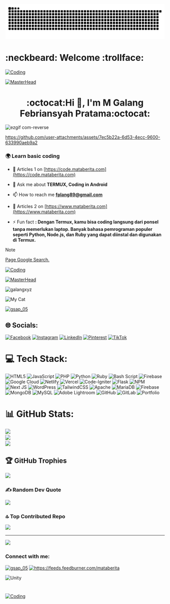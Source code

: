 ![snake_gif](https://github.com/Galangxyz/Galangxyz/blob/output/github-snake-dark.svg)

# :neckbeard: Welcome :trollface:
<a href ="https://galang.xyz"><img align="center" alt="Coding" width="400" src="https://i.pinimg.com/originals/16/d0/a8/16d0a81b9f38ea3838abcbc0da83c9f0.gif"></a>

[![MasterHead](https://i.pinimg.com/originals/9f/9a/30/9f9a300c5fb90f5e6a81ab8775d3026a.gif)](https://galang.xyz)

<h1 align="center">:octocat:Hi 👋, I'm M Galang Febriansyah Pratama:octocat:</h1>

![ezgif com-reverse](https://github.com/user-attachments/assets/561c80f2-e69e-43e5-b11c-89c0609d20e6)

https://github.com/user-attachments/assets/7ec5b22a-6d53-4ecc-9600-633990aeb9a2

<h3>🌍 Learn basic coding</h3>
<!-- Proudly created with GPRM ( https://gprm.itsvg.in ) -->


- 📝 Articles 1 on [https://code.mataberita.com](https://code.mataberita.com)

- 💬 Ask me about **TERMUX, Coding in Android**

- 📫 How to reach me **fplang89@gmail.com**

- 📝 Articles 2 on [https://www.mataberita.com](https://www.mataberita.com)

- ⚡ Fun fact **: Dengan Termux, kamu bisa coding langsung dari ponsel tanpa memerlukan laptop. Banyak bahasa pemrograman populer seperti Python, Node.js, dan Ruby yang dapat diinstal dan digunakan di Termux.**

> [!NOTE]
> [Page Google Search.](https://www.google.com/search?q=m+galang+febriansyah+pratama&oq=m+&gs_lcrp=EgZjaHJvbWUqCAgAEEUYJxg7MggIABBFGCcYOzIGCAEQRRg5MgYIAhBFGDwyBggDEEUYPDIGCAQQRRg8MgYIBRBFGDwyBggGEEUYPDIGCAcQRRg8Mg0ICBAAGIMBGLEDGIAEMgcICRAAGIAEMgcIChAAGIAEMg0ICxAAGIMBGLEDGIAEMgcIDBAAGIAEMg0IDRAuGIMBGLEDGIAEMgoIDhAAGLEDGIAE0gEIMTU1MGowajSoAg6wAgE&sourceid=chrome-mobile&ie=UTF-8)

<a href ="https://galang.xyz"><img align="center" alt="Coding" width="400" src="https://i.pinimg.com/originals/e2/82/42/e282424b2847885602230435e6aff1cc.gif"></a>

[![MasterHead](https://i.pinimg.com/originals/17/28/5f/17285fc448d970cdd53b1b3ba11d7e66.gif)](https://galang.xyz)

<p align="left"> <img src="https://komarev.com/ghpvc/?username=galangxyz&label=Profile%20views&color=0e75b6&style=flat" alt="galangxyz" /> </p>

![My Cat](https://myoctocat.com/assets/images/base-octocat.svg)

<p align="left"> <a href="https://twitter.com/gsap_05" target="blank"><img src="https://img.shields.io/twitter/follow/gsap_05?logo=twitter&style=for-the-badge" alt="gsap_05" /></a> </p>


## 🌐 Socials:
[![Facebook](https://img.shields.io/badge/Facebook-%231877F2.svg?logo=Facebook&logoColor=white)](https://facebook.com/https://www.facebook.com/fathir.bimo.7?mibextid=ZbWKwL) [![Instagram](https://img.shields.io/badge/Instagram-%23E4405F.svg?logo=Instagram&logoColor=white)](https://instagram.com/https://www.instagram.com/galngfp) [![LinkedIn](https://img.shields.io/badge/LinkedIn-%230077B5.svg?logo=linkedin&logoColor=white)](https://linkedin.com/in/https://www.linkedin.com/in/galang-febriansyah-pratama-17035b32b) [![Pinterest](https://img.shields.io/badge/Pinterest-%23E60023.svg?logo=Pinterest&logoColor=white)](https://pinterest.com/https://pin.it/18iUlLoIs) [![TikTok](https://img.shields.io/badge/TikTok-%23000000.svg?logo=TikTok&logoColor=white)](https://tiktok.com/@https://www.tiktok.com/@lusaha.s1h?_t=8rFkSFC18Ku&_r=1) 

# 💻 Tech Stack:
![HTML5](https://img.shields.io/badge/html5-%23E34F26.svg?style=for-the-badge&logo=html5&logoColor=white) ![JavaScript](https://img.shields.io/badge/javascript-%23323330.svg?style=for-the-badge&logo=javascript&logoColor=%23F7DF1E) ![PHP](https://img.shields.io/badge/php-%23777BB4.svg?style=for-the-badge&logo=php&logoColor=white) ![Python](https://img.shields.io/badge/python-3670A0?style=for-the-badge&logo=python&logoColor=ffdd54) ![Ruby](https://img.shields.io/badge/ruby-%23CC342D.svg?style=for-the-badge&logo=ruby&logoColor=white) ![Bash Script](https://img.shields.io/badge/bash_script-%23121011.svg?style=for-the-badge&logo=gnu-bash&logoColor=white) ![Firebase](https://img.shields.io/badge/firebase-%23039BE5.svg?style=for-the-badge&logo=firebase) ![Google Cloud](https://img.shields.io/badge/GoogleCloud-%234285F4.svg?style=for-the-badge&logo=google-cloud&logoColor=white) ![Netlify](https://img.shields.io/badge/netlify-%23000000.svg?style=for-the-badge&logo=netlify&logoColor=#00C7B7) ![Vercel](https://img.shields.io/badge/vercel-%23000000.svg?style=for-the-badge&logo=vercel&logoColor=white) ![Code-Igniter](https://img.shields.io/badge/CodeIgniter-%23EF4223.svg?style=for-the-badge&logo=codeIgniter&logoColor=white) ![Flask](https://img.shields.io/badge/flask-%23000.svg?style=for-the-badge&logo=flask&logoColor=white) ![NPM](https://img.shields.io/badge/NPM-%23CB3837.svg?style=for-the-badge&logo=npm&logoColor=white) ![Next JS](https://img.shields.io/badge/Next-black?style=for-the-badge&logo=next.js&logoColor=white) ![WordPress](https://img.shields.io/badge/WordPress-%23117AC9.svg?style=for-the-badge&logo=WordPress&logoColor=white) ![TailwindCSS](https://img.shields.io/badge/tailwindcss-%2338B2AC.svg?style=for-the-badge&logo=tailwind-css&logoColor=white) ![Apache](https://img.shields.io/badge/apache-%23D42029.svg?style=for-the-badge&logo=apache&logoColor=white) ![MariaDB](https://img.shields.io/badge/MariaDB-003545?style=for-the-badge&logo=mariadb&logoColor=white) ![Firebase](https://img.shields.io/badge/firebase-a08021?style=for-the-badge&logo=firebase&logoColor=ffcd34) ![MongoDB](https://img.shields.io/badge/MongoDB-%234ea94b.svg?style=for-the-badge&logo=mongodb&logoColor=white) ![MySQL](https://img.shields.io/badge/mysql-4479A1.svg?style=for-the-badge&logo=mysql&logoColor=white) ![Adobe Lightroom](https://img.shields.io/badge/Adobe%20Lightroom-31A8FF.svg?style=for-the-badge&logo=Adobe%20Lightroom&logoColor=white) ![GitHub](https://img.shields.io/badge/github-%23121011.svg?style=for-the-badge&logo=github&logoColor=white) ![GitLab](https://img.shields.io/badge/gitlab-%23181717.svg?style=for-the-badge&logo=gitlab&logoColor=white) ![Portfolio](https://img.shields.io/badge/Portfolio-%23000000.svg?style=for-the-badge&logo=firefox&logoColor=#FF7139)
# 📊 GitHub Stats:
![](https://github-readme-stats.vercel.app/api?username=Galangxyz&theme=neon&hide_border=false&include_all_commits=true&count_private=true)<br/>
![](https://github-readme-streak-stats.herokuapp.com/?user=Galangxyz&theme=neon&hide_border=false)<br/>
![](https://github-readme-stats.vercel.app/api/top-langs/?username=Galangxyz&theme=neon&hide_border=false&include_all_commits=true&count_private=true&layout=compact)

## 🏆 GitHub Trophies
![](https://github-profile-trophy.vercel.app/?username=Galangxyz&theme=radical&no-frame=false&no-bg=false&margin-w=4)

### ✍️ Random Dev Quote
![](https://quotes-github-readme.vercel.app/api?type=horizontal&theme=radical)

### 🔝 Top Contributed Repo
![](https://github-contributor-stats.vercel.app/api?username=Galangxyz&limit=5&theme=dark&combine_all_yearly_contributions=true)

---
[![](https://visitcount.itsvg.in/api?id=Galangxyz&icon=0&color=0)](https://visitcount.itsvg.in)



<h3 align="left">Connect with me:</h3>
<p align="left">
<a href="https://twitter.com/gsap_05" target="blank"><img align="center" src="https://raw.githubusercontent.com/rahuldkjain/github-profile-readme-generator/master/src/images/icons/Social/twitter.svg" alt="gsap_05" height="30" width="40" /></a>
<a href="https://feeds.feedburner.com/mataberita/vfvwn6w9hf2" target="blank"><img align="center" src="https://raw.githubusercontent.com/rahuldkjain/github-profile-readme-generator/master/src/images/icons/Social/rss.svg" alt="https://feeds.feedburner.com/mataberita" height="30" width="40" /></a>
</p>

![Unity](https://img.shields.io/badge/unity-%23000000.svg?style=for-the-badge&logo=unity&logoColor=white)
#
<a href ="https://github.com/Galangxyz"><img align="center" alt="Coding" width="400" src="https://i.pinimg.com/originals/56/7f/00/567f0061446aa28a94721679278bec24.gif"></a> 

